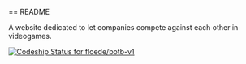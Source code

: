 == README

A website dedicated to let companies compete against each other in videogames.

[ ![Codeship Status for floede/botb-v1](https://codeship.io/projects/28b71690-0623-0132-463b-2647e7991c40/status)](https://codeship.io/projects/31045)
